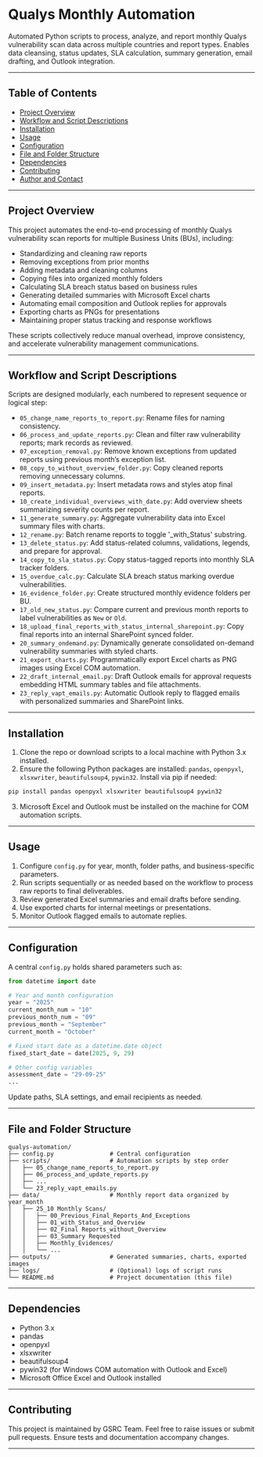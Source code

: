 # Qualys Monthly Automation

Automated Python scripts to process, analyze, and report monthly Qualys vulnerability scan data across multiple countries and report types. Enables data cleansing, status updates, SLA calculation, summary generation, email drafting, and Outlook integration.

***

## Table of Contents

- [Project Overview](#project-overview)
- [Workflow and Script Descriptions](#workflow-and-script-descriptions)
- [Installation](#installation)
- [Usage](#usage)
- [Configuration](#configuration)
- [File and Folder Structure](#file-and-folder-structure)
- [Dependencies](#dependencies)
- [Contributing](#contributing)
- [Author and Contact](#author-and-contact)

***

## Project Overview

This project automates the end-to-end processing of monthly Qualys vulnerability scan reports for multiple Business Units (BUs), including:

- Standardizing and cleaning raw reports
- Removing exceptions from prior months
- Adding metadata and cleaning columns
- Copying files into organized monthly folders
- Calculating SLA breach status based on business rules
- Generating detailed summaries with Microsoft Excel charts
- Automating email composition and Outlook replies for approvals
- Exporting charts as PNGs for presentations
- Maintaining proper status tracking and response workflows

These scripts collectively reduce manual overhead, improve consistency, and accelerate vulnerability management communications.

***

## Workflow and Script Descriptions

Scripts are designed modularly, each numbered to represent sequence or logical step:

- `05_change_name_reports_to_report.py`: Rename files for naming consistency.
- `06_process_and_update_reports.py`: Clean and filter raw vulnerability reports; mark records as reviewed.
- `07_exception_removal.py`: Remove known exceptions from updated reports using previous month’s exception list.
- `08_copy_to_without_overview_folder.py`: Copy cleaned reports removing unnecessary columns.
- `09_insert_metadata.py`: Insert metadata rows and styles atop final reports.
- `10_create_individual_overviews_with_date.py`: Add overview sheets summarizing severity counts per report.
- `11_generate_summary.py`: Aggregate vulnerability data into Excel summary files with charts.
- `12_rename.py`: Batch rename reports to toggle '_with_Status' substring.
- `13_delete_status.py`: Add status-related columns, validations, legends, and prepare for approval.
- `14_copy_to_sla_status.py`: Copy status-tagged reports into monthly SLA tracker folders.
- `15_overdue_calc.py`: Calculate SLA breach status marking overdue vulnerabilities.
- `16_evidence_folder.py`: Create structured monthly evidence folders per BU.
- `17_old_new_status.py`: Compare current and previous month reports to label vulnerabilities as `New` or `Old`.
- `18_upload_final_reports_with_status_internal_sharepoint.py`: Copy final reports into an internal SharePoint synced folder.
- `20_summary_ondemand.py`: Dynamically generate consolidated on-demand vulnerability summaries with styled charts.
- `21_export_charts.py`: Programmatically export Excel charts as PNG images using Excel COM automation.
- `22_draft_internal_email.py`: Draft Outlook emails for approval requests embedding HTML summary tables and file attachments.
- `23_reply_vapt_emails.py`: Automatic Outlook reply to flagged emails with personalized summaries and SharePoint links.

***

## Installation

1. Clone the repo or download scripts to a local machine with Python 3.x installed.
2. Ensure the following Python packages are installed: `pandas`, `openpyxl`, `xlsxwriter`, `beautifulsoup4`, `pywin32`. Install via pip if needed:
```bash
pip install pandas openpyxl xlsxwriter beautifulsoup4 pywin32
```

3. Microsoft Excel and Outlook must be installed on the machine for COM automation scripts.

***

## Usage

1. Configure `config.py` for year, month, folder paths, and business-specific parameters.
2. Run scripts sequentially or as needed based on the workflow to process raw reports to final deliverables.
3. Review generated Excel summaries and email drafts before sending.
4. Use exported charts for internal meetings or presentations.
5. Monitor Outlook flagged emails to automate replies.

***

## Configuration

A central `config.py` holds shared parameters such as:

```python
from datetime import date

# Year and month configuration
year = "2025"
current_month_num = "10"
previous_month_num = "09"
previous_month = "September"
current_month = "October"

# Fixed start date as a datetime.date object
fixed_start_date = date(2025, 9, 29)

# Other config variables
assessment_date = "29-09-25"
...
```

Update paths, SLA settings, and email recipients as needed.

***

## File and Folder Structure

```
qualys-automation/
├── config.py                # Central configuration 
├── scripts/                 # Automation scripts by step order
│   ├── 05_change_name_reports_to_report.py
│   ├── 06_process_and_update_reports.py
│   ├── ...
│   └── 23_reply_vapt_emails.py
├── data/                    # Monthly report data organized by year_month
│   ├── 25_10 Monthly Scans/
│   │   ├── 00_Previous_Final_Reports_And_Exceptions
│   │   ├── 01_with_Status_and_Overview
│   │   ├── 02_Final Reports_without_Overview
│   │   ├── 03_Summary Requested
│   │   ├── Monthly_Evidences/
│   │   └── ...
├── outputs/                 # Generated summaries, charts, exported images
├── logs/                    # (Optional) logs of script runs
└── README.md                # Project documentation (this file)
```


***

## Dependencies

- Python 3.x
- pandas
- openpyxl
- xlsxwriter
- beautifulsoup4
- pywin32 (for Windows COM automation with Outlook and Excel)
- Microsoft Office Excel and Outlook installed

***

## Contributing

This project is maintained by GSRC Team.
Feel free to raise issues or submit pull requests.
Ensure tests and documentation accompany changes.

***
